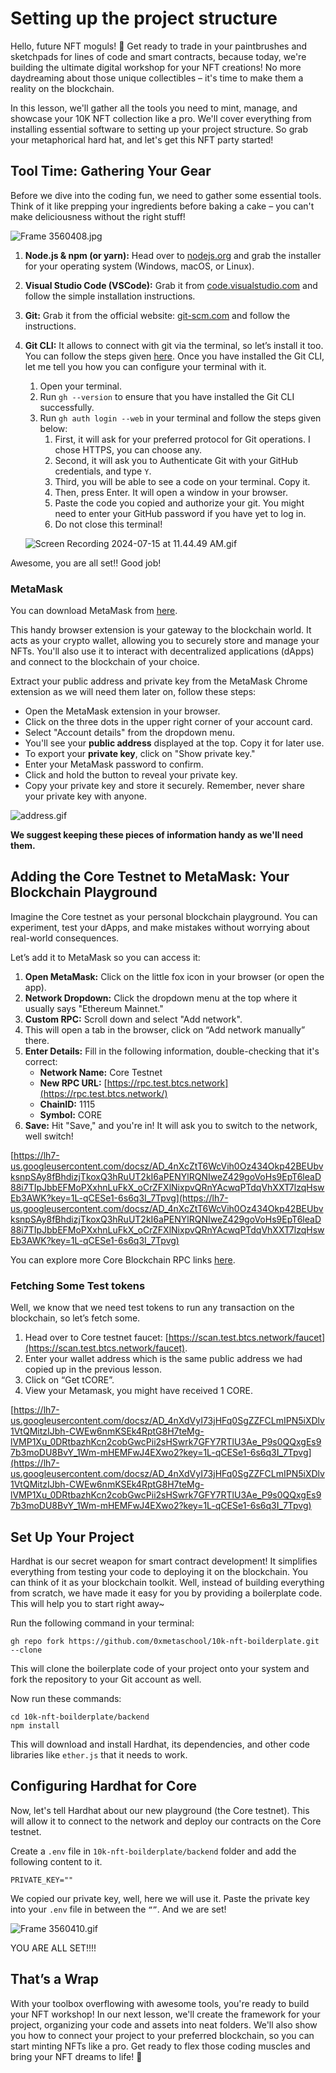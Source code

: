 # Setting up the project structure

Hello, future NFT moguls! 🚀 Get ready to trade in your paintbrushes and sketchpads for lines of code and smart contracts, because today, we're building the ultimate digital workshop for your NFT creations! No more daydreaming about those unique collectibles – it's time to make them a reality on the blockchain.

In this lesson, we'll gather all the tools you need to mint, manage, and showcase your 10K NFT collection like a pro. We'll cover everything from installing essential software to setting up your project structure.  So grab your metaphorical hard hat, and let's get this NFT party started!

## Tool Time: Gathering Your Gear

Before we dive into the coding fun, we need to gather some essential tools. Think of it like prepping your ingredients before baking a cake – you can't make deliciousness without the right stuff!

![Frame 3560408.jpg](https://github.com/0xmetaschool/Learning-Projects/blob/main/assests_for_all/Core%20C3%2010k%20NFT%20Images/Lesson%205%20Setting%20up%20the%20project%20structure/Frame_3560408.jpg?raw=true)

1. **Node.js & npm (or yarn):** Head over to [nodejs.org](https://nodejs.org/) and grab the installer for your operating system (Windows, macOS, or Linux). 
2. **Visual Studio Code (VSCode):** Grab it from [code.visualstudio.com](https://code.visualstudio.com/) and follow the simple installation instructions.
3. **Git:** Grab it from the official website: [git-scm.com](https://git-scm.com/) and follow the instructions.
4. **Git CLI:** It allows to connect with git via the terminal, so let’s install it too. You can follow the steps given [here](https://github.com/cli/cli). Once you have installed the Git CLI, let me tell you how you can configure your terminal with it.
    1. Open your terminal.
    2. Run `gh --version` to ensure that you have installed the Git CLI successfully.
    3. Run `gh auth login --web` in your terminal and follow the steps given below:
        1. First, it will ask for your preferred protocol for Git operations. I chose HTTPS, you can choose any.
        2. Second, it will ask you to Authenticate Git with your GitHub credentials, and type `Y`.
        3. Third, you will be able to see a code on your terminal. Copy it.
        4. Then, press Enter. It will open a window in your browser.
        5. Paste the code you copied and authorize your git. You might need to enter your GitHub password if you have yet to log in.
        6. Do not close this terminal!
    
    ![Screen Recording 2024-07-15 at 11.44.49 AM.gif](https://github.com/0xmetaschool/Learning-Projects/blob/main/assests_for_all/Core%20C3%2010k%20NFT%20Images/Lesson%205%20Setting%20up%20the%20project%20structure/Screen_Recording_2024-07-15_at_11.44.49_AM.gif?raw=true)
    

Awesome, you are all set!! Good job!

### MetaMask

You can download MetaMask from [here](https://metamask.io/).

This handy browser extension is your gateway to the blockchain world. It acts as your crypto wallet, allowing you to securely store and manage your NFTs. You'll also use it to interact with decentralized applications (dApps) and connect to the blockchain of your choice.

Extract your public address and private key from the MetaMask Chrome extension as we will need them later on, follow these steps:

- Open the MetaMask extension in your browser.
- Click on the three dots in the upper right corner of your account card.
- Select "Account details" from the dropdown menu.
- You'll see your **public address** displayed at the top. Copy it for later use.
- To export your **private key**, click on "Show private key."
- Enter your MetaMask password to confirm.
- Click and hold the button to reveal your private key.
- Copy your private key and store it securely. Remember, never share your private key with anyone.

![address.gif](https://github.com/0xmetaschool/Learning-Projects/blob/main/assests_for_all/Core%20C3%2010k%20NFT%20Images/Lesson%205%20Setting%20up%20the%20project%20structure/address.gif?raw=true)

**We suggest keeping these pieces of information handy as we'll need them.** 

## Adding the Core Testnet to MetaMask: Your Blockchain Playground

Imagine the Core testnet as your personal blockchain playground. You can experiment, test your dApps, and make mistakes without worrying about real-world consequences.

Let’s add it to MetaMask so you can access it:

1. **Open MetaMask:** Click on the little fox icon in your browser (or open the app).
2. **Network Dropdown:** Click the dropdown menu at the top where it usually says "Ethereum Mainnet."
3. **Custom RPC:** Scroll down and select "Add network".
4. This will open a tab in the browser, click on “Add network manually” there.
5. **Enter Details:** Fill in the following information, double-checking that it's correct:
    - **Network Name:** Core Testnet
    - **New RPC URL:** [https://rpc.test.btcs.network](https://rpc.test.btcs.network/)
    - **ChainID:** 1115
    - **Symbol:** CORE
6. **Save:** Hit "Save," and you're in! It will ask you to switch to the network, well switch!

[https://lh7-us.googleusercontent.com/docsz/AD_4nXcZtT6WcVih0Oz434Okp42BEUbvksnpSAy8fBhdizjTkoxQ3hRuUT2kI6aPENYlRQNIweZ429goVoHs9EpT6leaD88i7TIpJbbEFMoPXxhnLuFkX_oCrZFXlNixpvQRnYAcwqPTdqVhXXT7lzqHswEb3AWK?key=1L-qCESe1-6s6q3I_7Tpvg](https://lh7-us.googleusercontent.com/docsz/AD_4nXcZtT6WcVih0Oz434Okp42BEUbvksnpSAy8fBhdizjTkoxQ3hRuUT2kI6aPENYlRQNIweZ429goVoHs9EpT6leaD88i7TIpJbbEFMoPXxhnLuFkX_oCrZFXlNixpvQRnYAcwqPTdqVhXXT7lzqHswEb3AWK?key=1L-qCESe1-6s6q3I_7Tpvg)

You can explore more Core Blockchain RPC links [here](https://docs.coredao.org/docs/Dev-Guide/rpc-list).

### **Fetching Some Test tokens**

Well, we know that we need test tokens to run any transaction on the blockchain, so let’s fetch some.

1. Head over to Core testnet faucet: [https://scan.test.btcs.network/faucet](https://scan.test.btcs.network/faucet).
2. Enter your wallet address which is the same public address we had copied up in the previous lesson.
3. Click on “Get tCORE”.
4. View your Metamask, you might have received 1 CORE.

[https://lh7-us.googleusercontent.com/docsz/AD_4nXdVyI73jHFq0SgZZFCLmIPN5iXDlv1VtQMitzIJbh-CWEw6nmKSEk4RptG8H7teMg-lVMP1Xu_0DRtbazhKcn2cobGwcPii2sHSwrk7GFY7RTlU3Ae_P9s0QQxgEs97b3moDU8BvY_1Wm-mHEMFwJ4EXwo2?key=1L-qCESe1-6s6q3I_7Tpvg](https://lh7-us.googleusercontent.com/docsz/AD_4nXdVyI73jHFq0SgZZFCLmIPN5iXDlv1VtQMitzIJbh-CWEw6nmKSEk4RptG8H7teMg-lVMP1Xu_0DRtbazhKcn2cobGwcPii2sHSwrk7GFY7RTlU3Ae_P9s0QQxgEs97b3moDU8BvY_1Wm-mHEMFwJ4EXwo2?key=1L-qCESe1-6s6q3I_7Tpvg)

## Set Up Your Project

Hardhat is our secret weapon for smart contract development! It simplifies everything from testing your code to deploying it on the blockchain. You can think of it as your blockchain toolkit. Well, instead of building everything from scratch, we have made it easy for you by providing a boilerplate code. This will help you to start right away~

Run the following command in your terminal:

```
gh repo fork https://github.com/0xmetaschool/10k-nft-boilderplate.git --clone 
```

This will clone the boilerplate code of your project onto your system and fork the repository to your Git account as well.

Now run these commands:

```
cd 10k-nft-boilderplate/backend 
npm install
```

This will download and install Hardhat, its dependencies, and other code libraries like `ether.js` that it needs to work.

## Configuring Hardhat for Core

Now, let's tell Hardhat about our new playground (the Core testnet). This will allow it to connect to the network and deploy our contracts on the Core testnet.

Create a `.env` file in `10k-nft-boilderplate/backend` folder and add the following content to it.

```
PRIVATE_KEY=""
```

We copied our private key, well, here we will use it. Paste the private key into your `.env` file in between the `“”`. And we are set!

![Frame 3560410.gif](https://github.com/0xmetaschool/Learning-Projects/blob/main/assests_for_all/Core%20C3%2010k%20NFT%20Images/Lesson%205%20Setting%20up%20the%20project%20structure/address.gif?raw=true)

YOU ARE ALL SET!!!!

## That’s a Wrap

With your toolbox overflowing with awesome tools, you're ready to build your NFT workshop! In our next lesson, we'll create the framework for your project, organizing your code and assets into neat folders. We'll also show you how to connect your project to your preferred blockchain, so you can start minting NFTs like a pro. Get ready to flex those coding muscles and bring your NFT dreams to life! 🎨